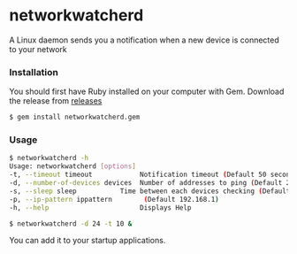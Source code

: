# networkwatcherd
A Linux daemon sends you a notification when a new device is connected to your network


### Installation
You should first have Ruby installed on your computer with Gem.
Download the release from [releases](https://github.com/nemoload/networkwatcherd/releases)
```sh
$ gem install networkwatcherd.gem
```
### Usage
```sh
$ networkwatcherd -h
Usage: networkwatcherd [options]
-t, --timeout timeout            Notification timeout (Default 50 second)
-d, --number-of-devices devices  Number of addresses to ping (Default 254 )
-s, --sleep sleep           Time between each devices checking (Default 300 s)
-p, --ip-pattern ippattern        (Default 192.168.1) 
-h, --help                       Displays Help
```

```sh
$ networkwatcherd -d 24 -t 10 &
```
You can add it to your startup applications.
